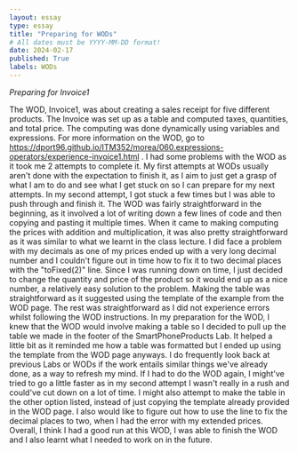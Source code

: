 ```yaml
---
layout: essay
type: essay
title: "Preparing for WODs"
# All dates must be YYYY-MM-DD format!
date: 2024-02-17
published: True
labels: WODs
---
```

*Preparing for Invoice1*

The WOD, Invoice1, was about creating a sales receipt for five different products. The Invoice was set up as a table and computed taxes, quantities, and total price. The computing was done dynamically using variables and expressions. For more information on the WOD, go to https://dport96.github.io/ITM352/morea/060.expressions-operators/experience-invoice1.html . I had some problems with the WOD as it took me 2 attempts to complete it. My first attempts at WODs usually aren't done with the expectation to finish it, as I aim to just get a grasp of what I am to do and see what I get stuck on so I can prepare for my next attempts. In my second attempt, I got stuck a few times but I was able to push through and finish it. The WOD was fairly straightforward in the beginning, as it involved a lot of writing down a few lines of code and then copying and pasting it multiple times. When it came to making computing the prices with addition and multiplication, it was also pretty straightforward as it was similar to what we learnt in the class lecture. I did face a problem with my decimals as one of my prices ended up with a very long decimal number and I couldn't figure out in time how to fix it to two decimal places with the "toFixed(2)" line. Since I was running down on time, I just decided to change the quantity and price of the product so it would end up as a nice number, a relatively easy solution to the problem. Making the table was straightforward as it suggested using the template of the example from the WOD page. The rest was straightforward as I did not experience errors whilst following the WOD instructions. In my preparation for the WOD, I knew that the WOD would involve making a table so I decided to pull up the table we made in the footer of the SmartPhoneProducts Lab. It helped a little bit as it reminded me how a table was formatted but I ended up using the template from the WOD page anyways. I do frequently look back at previous Labs or WODs if the work entails similar things we've already done, as a way to refresh my mind. If I had to do the WOD again, I might've tried to go a little faster as in my second attempt I wasn't really in a rush and could've cut down on a lot of time. I might also attempt to make the table in the other option listed, instead of just copying the template already provided in the WOD page. I also would like to figure out how to use the line to fix the decimal places to two, when I had the error with my extended prices. Overall, I think I had a good run at this WOD, I was able to finish the WOD and I also learnt what I needed to work on in the future.
